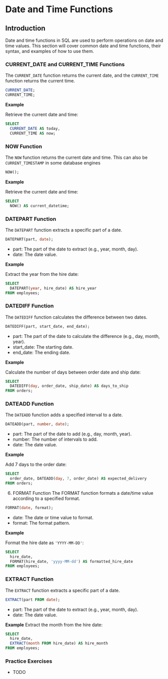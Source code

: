 # Date and Time Functions

## Introduction
Date and time functions in SQL are used to perform operations on date and time values. This section will cover common date and time functions, their syntax, and examples of how to use them.

### CURRENT_DATE and CURRENT_TIME Functions
The `CURRENT_DATE` function returns the current date, and the `CURRENT_TIME` function returns the current time.

```sql
CURRENT_DATE;
CURRENT_TIME;
```

**Example**

Retrieve the current date and time:

```sql
SELECT
  CURRENT_DATE AS today,
  CURRENT_TIME AS now;
```

### NOW Function
The `NOW` function returns the current date and time. This can also be `CURRENT_TIMESTAMP` in some database engines

```sql
NOW();
```

**Example**

Retrieve the current date and time:

```sql
SELECT
  NOW() AS current_datetime;
```

### DATEPART Function
The `DATEPART` function extracts a specific part of a date.

```sql
DATEPART(part, date);
```

* part: The part of the date to extract (e.g., year, month, day).
* date: The date value.
  
**Example**

Extract the year from the hire date:

```sql
SELECT
  DATEPART(year, hire_date) AS hire_year
FROM employees;
```

### DATEDIFF Function
The `DATEDIFF` function calculates the difference between two dates.

```sql
DATEDIFF(part, start_date, end_date);
```

* part: The part of the date to calculate the difference (e.g., day, month, year).
* start_date: The starting date.
* end_date: The ending date.

**Example**

Calculate the number of days between order date and ship date:

```sql
SELECT
  DATEDIFF(day, order_date, ship_date) AS days_to_ship
FROM orders;
```

### DATEADD Function
The `DATEADD` function adds a specified interval to a date.

```sql
DATEADD(part, number, date);
```

* part: The part of the date to add (e.g., day, month, year).
* number: The number of intervals to add.
* date: The date value.

**Example**

Add 7 days to the order date:

```sql
SELECT
  order_date, DATEADD(day, 7, order_date) AS expected_delivery
FROM orders;
```

6. FORMAT Function
The FORMAT function formats a date/time value according to a specified format.

```sql
FORMAT(date, format);
```

* date: The date or time value to format.
* format: The format pattern.

**Example**

Format the hire date as `'YYYY-MM-DD'`:

```sql
SELECT
  hire_date,
  FORMAT(hire_date, 'yyyy-MM-dd') AS formatted_hire_date
FROM employees;
```

### EXTRACT Function
The `EXTRACT` function extracts a specific part of a date.

```sql
EXTRACT(part FROM date);
```

* part: The part of the date to extract (e.g., year, month, day).
* date: The date value.

**Example**
Extract the month from the hire date:

```sql
SELECT
  hire_date,
  EXTRACT(month FROM hire_date) AS hire_month
FROM employees;
```

### Practice Exercises
* TODO
